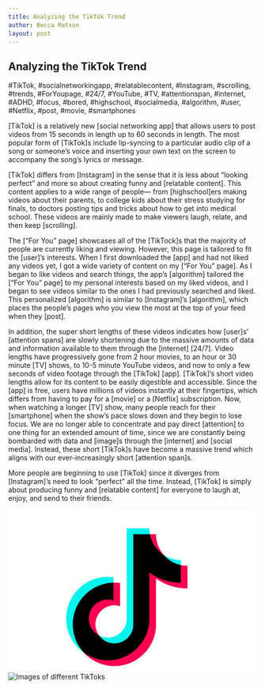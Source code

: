 ```yaml
---
title: Analyzing the TikTok Trend
author: Becca Matson
layout: post
---
```


## Analyzing the TikTok Trend

#TikTok, #socialnetworkingapp, #relatablecontent, #Instagram, #scrolling, #trends, #ForYoupage, #24/7, #YouTube, #TV, #attentionspan, #internet, #ADHD, #focus, #bored, #highschool, #socialmedia, #algorithm, #user, #Netflix, #post, #movie, #smartphones

[TikTok] is a relatively new [social networking app] that allows users to post videos from 15 seconds in length up to 60 seconds in length. The most popular form of [TikTok]s include lip-syncing to a particular audio clip of a song or someone’s voice and inserting your own text on the screen to accompany the song’s lyrics or message.

[TikTok] differs from [Instagram] in the sense that it is less about “looking perfect” and more so about creating funny and [relatable content]. This content applies to a wide range of people— from [highschool]ers making videos about their parents, to college kids about their stress studying for finals, to doctors posting tips and tricks about how to get into medical school. These videos are mainly made to make viewers laugh, relate, and then keep [scrolling].

The [“For You” page] showcases all of the [TikTock]s that the majority of people are currently liking and viewing. However, this page is tailored to fit the [user]’s interests. When I first downloaded the [app] and had not liked any videos yet, I got a wide variety of content on my [“For You” page]. As I began to like videos and search things, the app’s [algorithm] tailored the [“For You” page] to my personal interests based on my liked videos, and I began to see videos similar to the ones I had previously searched and liked. This personalized [algorithm] is similar to [Instagram]’s [algorithm], which places the people’s pages who you view the most at the top of your feed when they [post].

In addition, the super short lengths of these videos indicates how [user]s’ [attention spans] are slowly shortening due to the massive amounts of data and information available to them through the [internet] [24/7]. Video lengths have progressively gone from 2 hour movies, to an hour or 30 minute [TV] shows, to 10-5 minute YouTube videos, and now to only a few seconds of video footage through the [TikTok] [app]. [TikTok]’s short video lengths allow for its content to be easily digestible and accessible. Since the [app] is free, users have millions of videos instantly at their fingertips, which differs from having to pay for a [movie] or a [Netflix] subscription. Now, when watching a longer [TV] show, many people reach for their [smartphone] when the show’s pace slows down and they begin to lose focus. We are no longer able to concentrate and pay direct [attention] to one thing for an extended amount of time, since we are constantly being bombarded with data and [image]s through the [internet] and [social media]. Instead, these short [TikTok]s have become a massive trend which aligns with our ever-increasingly short [attention span]s.

More people are beginning to use [TikTok] since it diverges from [Instagram]’s need to look “perfect” all the time. Instead, [TikTok] is simply about producing funny and [relatable content] for everyone to laugh at, enjoy, and send to their friends.

![TikTok’s Logo](/img/tiktok_logo.jpg)
![Images of different TikToks](tiktok.jpg)
